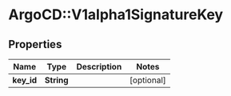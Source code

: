 # ArgoCD::V1alpha1SignatureKey

## Properties
Name | Type | Description | Notes
------------ | ------------- | ------------- | -------------
**key_id** | **String** |  | [optional] 


